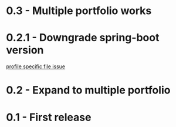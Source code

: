 # 0.3 - Multiple portfolio works

# 0.2.1 - Downgrade spring-boot version
[profile specific file issue](https://github.com/spring-projects/spring-boot/issues/24990)

# 0.2 - Expand to multiple portfolio

# 0.1 - First release
